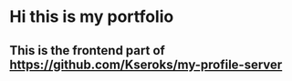 # Hi this is my portfolio


## This is the frontend part of https://github.com/Kseroks/my-profile-server

